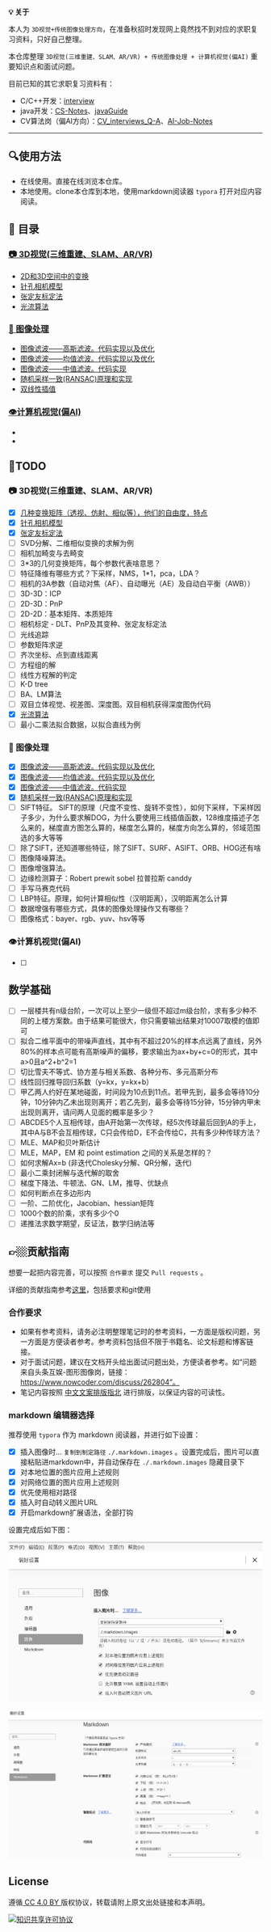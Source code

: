 **💡 关于**

本人为 `3D视觉+传统图像处理方向`，在准备秋招时发现网上竟然找不到对应的求职复习资料，只好自己整理。

本仓库整理 `3D视觉(三维重建、SLAM、AR/VR) + 传统图像处理 + 计算机视觉(偏AI)` 重要知识点和面试问题。

目前已知的其它求职复习资料有：

- C/C++开发：[interview](https://github.com/huihut/interview)
- java开发：[CS-Notes](https://github.com/CyC2018/CS-Notes)、[javaGuide](https://github.com/Snailclimb/JavaGuide)
- CV算法岗（偏AI方向）：[CV_interviews_Q-A](https://github.com/GYee/CV_interviews_Q-A)、[AI-Job-Notes](https://github.com/amusi/AI-Job-Notes)

---

## 🔍使用方法

- 在线使用。直接在线浏览本仓库。
- 本地使用。clone本仓库到本地，使用markdown阅读器 `typora` 打开对应内容阅读。

## 📑 目录

### [📷 3D视觉(三维重建、SLAM、AR/VR)](./3D_Vision)

- [2D和3D空间中的变换](./CV/2D和3D空间中的变换.md)
- [针孔相机模型](./3D_Vision/针孔相机模型.md)
- [张定友标定法](./3D_Vision/张定友标定法.md)
- [光流算法](./3D_Vision/光流算法.md)

### [🎨 图像处理](./ImageProcessing)

* [图像滤波——高斯滤波。代码实现以及优化](./ImageProcessing/高斯滤波器.md)
* [图像滤波——均值滤波。代码实现以及优化](./ImageProcessing/均值滤波.md)
* [图像滤波——中值滤波。代码实现](./ImageProcessing/中值滤波.md)
* [随机采样一致(RANSAC)原理和实现](./ImageProcessing/RANSAC.md)
* [双线性插值](./ImageProcessing/双线性插值.md)

### [👁计算机视觉(偏AI)](./CV)

- 
- 

## 📌TODO

### 📷 3D视觉(三维重建、SLAM、AR/VR)

- [x] [几种变换矩阵（透视、仿射、相似等），他们的自由度，特点](./CV/2D和3D空间中的变换.md)
- [x] [针孔相机模型](./3D_Vision/针孔相机模型.md)
- [x] [张定友标定法](./3D_Vision/张定友标定法.md)
- [ ] SVD分解、二维相似变换的求解为例
- [ ] 相机加畸变与去畸变
- [ ] 3*3的几何变换矩阵，每个参数代表啥意思？
- [ ] 特征降维有哪些方式？下采样，NMS，1*1，pca，LDA？
- [ ] 相机的3A参数（自动对焦（AF）、自动曝光（AE）及自动白平衡（AWB））
- [ ] 3D-3D：ICP
- [ ] 2D-3D：PnP
- [ ] 2D-2D：基本矩阵、本质矩阵
- [ ] 相机标定 - DLT、PnP及其变种、张定友标定法
- [ ] 光线追踪
- [ ] 参数矩阵求逆
- [ ] 齐次坐标、点到直线距离
- [ ] 方程组的解
- [ ] 线性方程解的判定
- [ ] K-D tree
- [ ] BA、LM算法
- [ ] 双目立体视觉、视差图、深度图。双目相机获得深度图伪代码
- [x] [光流算法](./3D_Vision/光流算法.md)
- [ ] 最小二乘法拟合数据，以拟合直线为例

### 🎨 图像处理

- [x] [图像滤波——高斯滤波。代码实现以及优化](./ImageProcessing/高斯滤波器.md)
- [x] [图像滤波——均值滤波。代码实现以及优化](./ImageProcessing/均值滤波.md)
- [x] [图像滤波——中值滤波。代码实现](./ImageProcessing/中值滤波.md)
- [x] [随机采样一致(RANSAC)原理和实现](./ImageProcessing/RANSAC.md)
- [ ] SIFT特征。
    SIFT的原理（尺度不变性、旋转不变性），如何下采样，下采样因子多少，为什么要求解DOG，为什么要使用三线插值函数，128维度描述子怎么来的，梯度直方图怎么算的，梯度怎么算的，梯度方向怎么算的，邻域范围选的多大等等
- [ ] 除了SIFT，还知道哪些特征，除了SIFT、SURF、ASIFT、ORB、HOG还有啥
- [ ] 图像降噪算法。
- [ ] 图像增强算法。
- [ ] 边缘检测算子：Robert prewit sobel 拉普拉斯 canddy
- [ ] 手写马赛克代码
- [ ] LBP特征。原理，如何计算相似性（汉明距离），汉明距离怎么计算
- [ ] 数据增强有哪些方式，具体的图像处理操作又有哪些？
- [ ] 图像格式：bayer、rgb、yuv、hsv等等

### 👁计算机视觉(偏AI)

- [ ] 

## 数学基础

- [ ] 一层楼共有n级台阶，一次可以上至少一级但不超过m级台阶，求有多少种不同的上楼方案数。由于结果可能很大，你只需要输出结果对10007取模的值即可
- [ ] 拟合二维平面中的带噪声直线，其中有不超过20%的样本点远离了直线，另外80%的样本点可能有高斯噪声的偏移，要求输出为ax+by+c=0的形式，其中a>0且a^2+b^2=1
- [ ] 切比雪夫不等式、协方差与相关系数、各种分布、多元高斯分布
- [ ] 线性回归推导回归系数（y=kx，y=kx+b）
- [ ] 甲乙两人约好在某地碰面，时间段为10点到11点。若甲先到，最多会等待10分钟，10分钟内乙未出现则离开；若乙先到，最多会等待15分钟，15分钟内甲未出现则离开，请问两人见面的概率是多少？
- [ ] ABCDE5个人互相传球，由A开始第一次传球，经5次传球最后回到A的手上，其中A与B不会互相传球，C只会传给D，E不会传给C，共有多少种传球方法？
- [ ] MLE、MAP和贝叶斯估计
- [ ] MLE，MAP，EM 和 point estimation 之间的关系是怎样的？
- [ ] 如何求解Ax=b (非迭代Cholesky分解、QR分解，迭代)
- [ ] 最小二乘封闭解与迭代解的取舍
- [ ] 梯度下降法、牛顿法、GN、LM，推导、优缺点
- [ ] 如何判断点在多边形内
- [ ] 一阶、二阶优化，Jacobian、hessian矩阵
- [ ] 1000个数的阶乘，求有多少个0
- [ ] 递推法求数学期望，反证法，数学归纳法等

## 👉🏼贡献指南

想要一起把内容完善，可以按照 `合作要求` 提交 `Pull requests` 。

详细的贡献指南参考[这里](贡献指南/贡献指南.md)，包括要求和git使用

### 合作要求

- 如果有参考资料，请务必注明整理笔记时的参考资料，一方面是版权问题，另一方面是方便读者参考。参考资料包括但不限于书籍名、论文标题和博客链接。
- 对于面试问题，建议在文档开头给出面试问题出处，方便读者参考。如“问题来自头条互娱-图形图像岗，链接：https://www.nowcoder.com/discuss/262804”。
- 笔记内容按照 [中文文案排版指北](https://github.com/sparanoid/chinese-copywriting-guidelines/blob/master/README.zh-CN.md) 进行排版，以保证内容的可读性。

### markdown 编辑器选择

推荐使用 `typora` 作为 markdown 阅读器，并进行如下设置：

- [x] 插入图像时... `复制到制定路径` `./.markdown.images` 。设置完成后，图片可以直接粘贴进markdown中，并自动保存在 `./.markdown.images` 隐藏目录下 
- [x] 对本地位置的图片应用上述规则
- [x] 对网络位置的图片应用上述规则
- [x] 优先使用相对路径
- [x] 插入时自动转义图片URL
- [x] 开启markdown扩展语法，全部打钩

设置完成后如下图：

![image-20200702202833468](.markdown.images/image-20200702202833468.png)

![image-20200702203401878](.markdown.images/image-20200702203401878.png)



## License

遵循[ CC 4.0 BY ](http://creativecommons.org/licenses/by/4.0/)版权协议，转载请附上原文出处链接和本声明。

<a rel="license" href="http://creativecommons.org/licenses/by-nc-sa/4.0/"><img alt="知识共享许可协议" style="border-width:0" src="https://i.creativecommons.org/l/by-nc-sa/4.0/88x31.png" /></a>